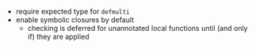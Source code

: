 - require expected type for `defmulti`
- enable symbolic closures by default
  - checking is deferred for unannotated local functions until (and only if) they are applied
